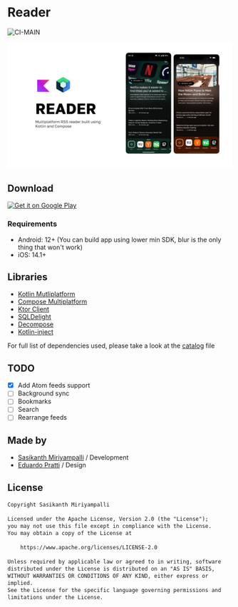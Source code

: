 # Reader

![CI-MAIN](https://github.com/msasikanth/reader/actions/workflows/ci_checks.yml/badge.svg?branch=main)

![banner](./readme_images/banner.png)

## Download

<a href='https://play.google.com/store/apps/details?id=dev.sasikanth.rss.reader&pcampaignid=pcampaignidMKT-Other-global-all-co-prtnr-py-PartBadge-Mar2515-1'><img alt='Get it on Google Play' src='https://play.google.com/intl/en_us/badges/static/images/badges/en_badge_web_generic.png' width="200px"/></a>

### Requirements

- Android: 12+ (You can build app using lower min SDK, blur is the only thing that won't work)
- iOS: 14.1+

## Libraries

- [Kotlin Mutliplatform](https://kotlinlang.org/lp/multiplatform/)
- [Compose Multiplatform](https://www.jetbrains.com/lp/compose-multiplatform/)
- [Ktor Client](https://ktor.io/)
- [SQLDelight](https://cashapp.github.io/sqldelight/2.0.0-alpha05/)
- [Decompose](https://arkivanov.github.io/Decompose/)
- [Kotlin-inject](https://github.com/evant/kotlin-inject)

For full list of dependencies used, please take a look at the [catalog](/gradle/libs.versions.toml) file

## TODO

- [x] Add Atom feeds support
- [ ] Background sync
- [ ] Bookmarks
- [ ] Search
- [ ] Rearrange feeds

## Made by

- [Sasikanth Miriyampalli](https://www.sasikanth.dev) / Development
- [Eduardo Pratti](https://twitter.com/edpratti) / Design

## License

```
Copyright Sasikanth Miriyampalli

Licensed under the Apache License, Version 2.0 (the "License");
you may not use this file except in compliance with the License.
You may obtain a copy of the License at

    https://www.apache.org/licenses/LICENSE-2.0

Unless required by applicable law or agreed to in writing, software
distributed under the License is distributed on an "AS IS" BASIS,
WITHOUT WARRANTIES OR CONDITIONS OF ANY KIND, either express or implied.
See the License for the specific language governing permissions and
limitations under the License.
```
